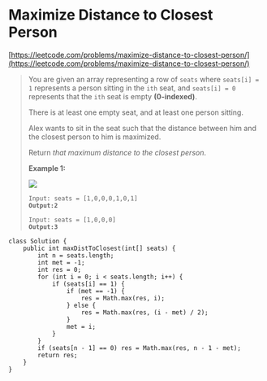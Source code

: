 # Maximize Distance to Closest Person

[https://leetcode.com/problems/maximize-distance-to-closest-person/](https://leetcode.com/problems/maximize-distance-to-closest-person/)

> You are given an array representing a row of `seats` where `seats[i] = 1` represents a person sitting in the `ith` seat, and `seats[i] = 0` represents that the `ith` seat is empty **(0-indexed)**.
>
> There is at least one empty seat, and at least one person sitting.
>
> Alex wants to sit in the seat such that the distance between him and the closest person to him is maximized.&#x20;
>
> Return _that maximum distance to the closest person_.
>
> &#x20;
>
> **Example 1:**
>
> ![](https://assets.leetcode.com/uploads/2020/09/10/distance.jpg)
>
> <pre><code>Input: seats = [1,0,0,0,1,0,1]
> <strong>Output:2</strong></code></pre>
>
>
>
> <pre><code>Input: seats = [1,0,0,0]
> <strong>Output:3</strong></code></pre>

```
class Solution {
    public int maxDistToClosest(int[] seats) {
        int n = seats.length;
        int met = -1;
        int res = 0;
        for (int i = 0; i < seats.length; i++) {
            if (seats[i] == 1) {
                if (met == -1) {
                    res = Math.max(res, i);
                } else {
                    res = Math.max(res, (i - met) / 2);
                }
                met = i;
            }
        }
        if (seats[n - 1] == 0) res = Math.max(res, n - 1 - met);
        return res;
    }
}
```
